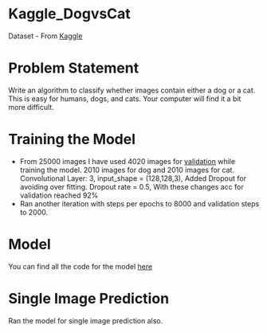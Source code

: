 # Kaggle_DogvsCat

Dataset - From [Kaggle](https://www.kaggle.com/c/dogs-vs-cats)

# Problem Statement
Write an algorithm to classify whether images contain either a dog or a cat.  This is easy for humans, dogs, and cats. Your computer will find it a bit more difficult.

# Training the Model
- From 25000 images I have used 4020 images for [validation](https://github.com/ankurshukla03/Kaggle_DogvsCat/tree/master/validation) while training the model. 2010 images for dog and 2010 images for cat. 
Convolutional Layer: 3, input_shape = (128,128,3), Added Dropout for avoiding over fitting. Dropout rate = 0.5, With these changes acc for validation reached 92%
- Ran another iteration with steps per epochs to 8000 and validation steps to 2000.

# Model
You can find all the code for the model [here](https://github.com/ankurshukla03/Kaggle_DogvsCat/blob/master/Kaggle-DognCat.ipynb)

# Single Image Prediction
Ran the model for single image prediction also.